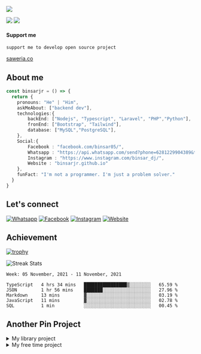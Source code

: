 <!--
  Title: Binsar Dwi Jasuma
  Description: I'm not a programmer. I'm just a problem solver.
  Author: binsarjr
  -->


![](https://cardivo.vercel.app/api?name=Binsar%20Dwi%20Jasuma&description=Hi,%20I%20am%20a%20student%20at%20SMK%20Muhammadiyah%201%20Bantul.%20I%20am%20also%20a%20member%20and%20admin%20of%20the%20Indonesian%20IT%20community%20forum%20at%20IndoSec.%20Now%20I%20work%20at%20gi.co.id%20a%20company%20to%20design%20websites.%20%F0%9F%91%8B&image=https://avatars.githubusercontent.com/u/33781288?v=4&backgroundColor=%23ecf0f1&instagram=binsar_dj&github=binsarjr&pattern=leaf&colorPattern=%23eaeaea)

[![](https://img.shields.io/badge/Email-binsarjr121@gmail.com-red)](mailto:binsarjr121@gmail.com)
[![](https://img.shields.io/badge/Age-18-green)](mailto:binsarjr121@gmail.com)


#### Support me
```
support me to develop open source project
```
[saweria.co](https://saweria.co/binsardj)

## About me
```ts
const binsarjr = () => {
  return {
    pronouns: "He" | "Him",
    askMeAbout: ["backend dev"],
    technologies:{
        backEnd: ["Nodejs", "Typescript", "Laravel", "PHP","Python"],
        fronEnd: ["Bootstrap", "Tailwind"],
        database: ["MySQL","PostgreSQL"],
    },
    Social:{
        Facebook : "facebook.com/binsar05/",
        Whatsapp : "https://api.whatsapp.com/send?phone=6281229904389&text=Halo+Binsar",
        Instagram : "https://www.instagram.com/binsar_dj/",
        Website : "binsarjr.github.io"
    },
    funFact: "I'm not a programmer. I'm just a problem solver."
  }
}
```

## Let's connect
[![Whatsapp](https://img.icons8.com/fluent/40/000000/whatsapp.png)](https://api.whatsapp.com/send?phone=6281229904389&text=Halo+Binsar)
[![Facebook](https://img.icons8.com/fluent/40/000000/facebook-new.png)](https://www.facebook.com/binsar05/)
[![Instagram](https://img.icons8.com/fluent/40/000000/instagram-new.png)](https://www.instagram.com/binsar_dj/)
[![Website](https://img.icons8.com/fluent/40/000000/domain.png)](https://binsarjr.github.io/)


## Achievement

[![trophy](https://github-profile-trophy.vercel.app/?username=binsarjr)](https://github.com/binsarjr)

![Streak Stats](https://github-readme-streak-stats.herokuapp.com/?user=binsarjr&)

<!--START_SECTION:waka-->
```text
Week: 05 November, 2021 - 11 November, 2021

TypeScript   4 hrs 34 mins   ████████████████▒░░░░░░░░   65.59 % 
JSON         1 hr 56 mins    ███████░░░░░░░░░░░░░░░░░░   27.96 % 
Markdown     13 mins         ▓░░░░░░░░░░░░░░░░░░░░░░░░   03.19 % 
JavaScript   11 mins         ▓░░░░░░░░░░░░░░░░░░░░░░░░   02.78 % 
SQL          1 min           ░░░░░░░░░░░░░░░░░░░░░░░░░   00.45 % 
```
<!--END_SECTION:waka-->

## Another Pin Project
<details>
  <summary>My library project</summary>
  <a href="https://github.com/binsarjr/search-engine-nodejs">
    <img align="center" src="https://github-readme-stats.vercel.app/api/pin/?username=binsarjr&repo=search-engine-nodejs" />
  </a>
  <a href="https://github.com/binsarjr/node-email-extractor">
    <img align="center" src="https://github-readme-stats.vercel.app/api/pin/?username=binsarjr&repo=node-email-extractor" />
  </a>

  <a href="https://github.com/binsarjr/alexa-rank-nodejs">
    <img align="center" src="https://github-readme-stats.vercel.app/api/pin/?username=binsarjr&repo=alexa-rank-nodejs" />
  </a>  
</details>
<details>
  <summary>My free time project</summary>
  <a href="https://github.com/binsarjr/chatbot-indonesia">
    <img align="center" src="https://github-readme-stats.vercel.app/api/pin/?username=binsarjr&repo=chatbot-indonesia" />
  </a>
</details>
